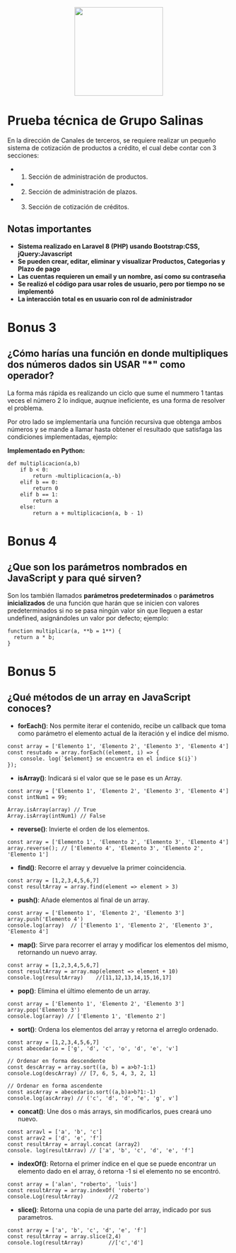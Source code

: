 <p align="center">
  <a href="https://www.gruposalinas.com" target="_blank"><img src="hhttps://www.gruposalinas.com/Content/iconos/LogoGS-main.svg" width="200px" height="auto"></a>
</p>


# Prueba técnica de Grupo Salinas
En la dirección de Canales de terceros, se requiere realizar un pequeño sistema de cotización de productos a crédito, el cual debe contar con 3 secciones:

* 1. Sección de administración de productos.
* 2. Sección de administración de plazos.
* 3. Sección de cotización de créditos.

## Notas importantes

* **Sistema realizado en Laravel 8 (PHP) usando Bootstrap:CSS, jQuery:Javascript**
* **Se pueden crear, editar, eliminar y visualizar Productos, Categorias y Plazo de pago**
* **Las cuentas requieren un email y un nombre, así como su contraseña**
* **Se realizó el código para usar roles de usuario, pero por tiempo no se implementó**
* **La interacción total es en usuario con rol de administrador**

# Bonus 3
## ¿Cómo harías una función en donde multipliques dos números dados sin USAR "*" como operador?
La forma más rápida es realizando un ciclo que sume el nummero 1 tantas veces el número 2 lo indique, auqnue ineficiente, es una forma de resolver el problema.

Por otro lado se implementaría una función recursiva que obtenga ambos números y se mande a llamar hasta obtener el resultado que satisfaga las condiciones implementadas, ejemplo:

**Implementado en Python:**
````
def multiplicacion(a,b)
    if b < 0:
        return -multiplicacion(a,-b)
    elif b == 0:
        return 0
    elif b == 1:
        return a
    else:
        return a + multiplicacion(a, b - 1)
````
# Bonus 4
## ¿Que son los parámetros nombrados en JavaScript y para qué sirven?
Son los también llamados **parámetros predeterminados** o **parámetros inicializados** de una función que harán que se inicien con valores predeterminados si no se pasa ningún valor sin que lleguen a estar undefined, asignándoles un valor por defecto; ejemplo:

````
function multiplicar(a, **b = 1**) {
  return a * b;
}
````

# Bonus 5
## ¿Qué métodos de un array en JavaScript conoces?

* **forEach()**: Nos permite iterar el contenido, recibe un callback que toma como parámetro el elemento actual de la iteración y el indice del mismo.
````
const array = ['Elemento 1', 'Elemento 2', 'Elemento 3', 'Elemento 4']
const resutado = array.forEach((element, i) => {
    console. log(`$element} se encuentra en el indice $(i}`)
});
````

* **isArray()**: Indicará si el valor que se le pase es un Array.
````
const array = ['Elemento 1', 'Elemento 2', 'Elemento 3', 'Elemento 4']
const intNum1 = 99;

Array.isArray(array) // True
Array.isArray(intNum1) // False
````

* **reverse()**: Invierte el orden de los elementos.
````
const array = ['Elemento 1', 'Elemento 2', 'Elemento 3', 'Elemento 4']
array.reverse(); // ['Elemento 4', 'Elemento 3', 'Elemento 2', 'Elemento 1']
````

* **find()**: Recorre el array y devuelve la primer coincidencia.
````
const array = [1,2,3,4,5,6,7]
const resultArray = array.find(element => element > 3)
````

* **push()**: Añade elementos al final de un array.
````
const array = ['Elemento 1', 'Elemento 2', 'Elemento 3']
array.push('Elemento 4')
console.log(array)  // ['Elemento 1', 'Elemento 2', 'Elemento 3', 'Elemento 4']
````

* **map()**: Sirve para recorrer el array y modificar los elementos del mismo, retornando un nuevo array.
````
const array = [1,2,3,4,5,6,7]
const resultArray = array.map(element => element + 10)
console.log(resultArray)    //[11,12,13,14,15,16,17]
````

* **pop()**: Elimina el último elemento de un array.
````
const array = ['Elemento 1', 'Elemento 2', 'Elemento 3']
array.pop('Elemento 3')
console.log(array) // ['Elemento 1', 'Elemento 2']
````

* **sort()**: Ordena los elementos del array y retorna el arreglo ordenado.
````
const array = [1,2,3,4,5,6,7]
const abecedario = ['g', 'd', 'c', 'o', 'd', 'e', 'v']

// Ordenar en forma descendente
const descArray = array.sort((a, b) = a>b?-1:1)
console.Log(descArray) // [7, 6, 5, 4, 3, 2, 1]

// Ordenar en forma ascendente
const ascArray = abecedario.sort((a,b)a>b?1:-1)
console.log(ascArray) // ('c', 'd', 'd', "e', 'g', v']
````

* **concat()**: Une dos o más arrays, sin modificarlos, pues creará uno nuevo.
````
const arravl = ['a', 'b', 'c']
const arrav2 = ['d', 'e', 'f']
const resultArray = arrayl.concat (array2)
console. log(resultArrav) // ['a', 'b', 'c', 'd', 'e', 'f']
````

* **indexOf()**: Retorna el primer índice en el que se puede encontrar un elemento dado en el array, ó retorna -1 si el elemento no se encontró.
````
const array = ['alan', "roberto', 'luis']
const resultArray = array.indexOf( 'roberto')
console.Log(resultArray)        //2
````

* **slice()**: Retorna una copia de una parte del array, indicado por sus parametros.
````
const array = ['a', 'b', 'c', 'd', 'e', 'f']
const resultArray = array.slice(2,4)
console.log(resultArray)        //['c','d']
````